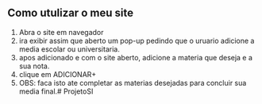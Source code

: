 ## Como utulizar o meu site

1. Abra o site em navegador
2. ira exibir assim que aberto um pop-up pedindo que o uruario adicione a media escolar ou universitaria.
3. apos adicionado e com o site aberto, adicione a materia que deseja e a sua nota.
4. clique em ADICIONAR+ 
5. OBS: faca isto ate completar as materias desejadas para concluir sua media final.# ProjetoSI
